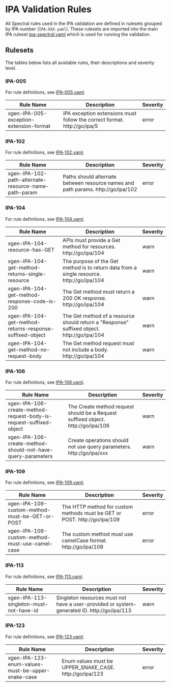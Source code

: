 <!--- NOTE: This README file is generated, please see /scripts/generateRulesetReadme.js --->

# IPA Validation Rules

All Spectral rules used in the IPA validation are defined in rulesets grouped by IPA number (`IPA-XXX.yaml`). These rulesets are imported into the main IPA ruleset [ipa-spectral.yaml](https://github.com/mongodb/openapi/blob/main/tools/spectral/ipa/ipa-spectral.yaml) which is used for running the validation.

## Rulesets

The tables below lists all available rules, their descriptions and severity level.

### IPA-005

For rule definitions, see [IPA-005.yaml](https://github.com/mongodb/openapi/blob/main/tools/spectral/ipa/rulesets/IPA-005.yaml).

| Rule Name                               | Description                                                              | Severity |
| --------------------------------------- | ------------------------------------------------------------------------ | -------- |
| xgen-IPA-005-exception-extension-format | IPA exception extensions must follow the correct format. http://go/ipa/5 | error    |

### IPA-102

For rule definitions, see [IPA-102.yaml](https://github.com/mongodb/openapi/blob/main/tools/spectral/ipa/rulesets/IPA-102.yaml).

| Rule Name                                            | Description                                                                      | Severity |
| ---------------------------------------------------- | -------------------------------------------------------------------------------- | -------- |
| xgen-IPA-102-path-alternate-resource-name-path-param | Paths should alternate between resource names and path params. http://go/ipa/102 | error    |

### IPA-104

For rule definitions, see [IPA-104.yaml](https://github.com/mongodb/openapi/blob/main/tools/spectral/ipa/rulesets/IPA-104.yaml).

| Rule Name                                                | Description                                                                                | Severity |
| -------------------------------------------------------- | ------------------------------------------------------------------------------------------ | -------- |
| xgen-IPA-104-resource-has-GET                            | APIs must provide a Get method for resources. http://go/ipa/104                            | warn     |
| xgen-IPA-104-get-method-returns-single-resource          | The purpose of the Get method is to return data from a single resource. http://go/ipa/104  | warn     |
| xgen-IPA-104-get-method-response-code-is-200             | The Get method must return a 200 OK response. http://go/ipa/104                            | warn     |
| xgen-IPA-104-get-method-returns-response-suffixed-object | The Get method of a resource should return a "Response" suffixed object. http://go/ipa/104 | warn     |
| xgen-IPA-104-get-method-no-request-body                  | The Get method request must not include a body. http://go/ipa/104                          | warn     |

### IPA-106

For rule definitions, see [IPA-106.yaml](https://github.com/mongodb/openapi/blob/main/tools/spectral/ipa/rulesets/IPA-106.yaml).

| Rule Name                                                          | Description                                                                      | Severity |
| ------------------------------------------------------------------ | -------------------------------------------------------------------------------- | -------- |
| xgen-IPA-106-create-method-request-body-is-request-suffixed-object | The Create method request should be a Request suffixed object. http://go/ipa/106 | warn     |
| xgen-IPA-106-create-method-should-not-have-query-parameters        | Create operations should not use query parameters. http://go/ipa/xxx             | warn     |

### IPA-109

For rule definitions, see [IPA-109.yaml](https://github.com/mongodb/openapi/blob/main/tools/spectral/ipa/rulesets/IPA-109.yaml).

| Rule Name                                      | Description                                                               | Severity |
| ---------------------------------------------- | ------------------------------------------------------------------------- | -------- |
| xgen-IPA-109-custom-method-must-be-GET-or-POST | The HTTP method for custom methods must be GET or POST. http://go/ipa/109 | error    |
| xgen-IPA-109-custom-method-must-use-camel-case | The custom method must use camelCase format. http://go/ipa/109            | error    |

### IPA-113

For rule definitions, see [IPA-113.yaml](https://github.com/mongodb/openapi/blob/main/tools/spectral/ipa/rulesets/IPA-113.yaml).

| Rule Name                               | Description                                                                                 | Severity |
| --------------------------------------- | ------------------------------------------------------------------------------------------- | -------- |
| xgen-IPA-113-singleton-must-not-have-id | Singleton resources must not have a user-provided or system-generated ID. http://go/ipa/113 | warn     |

### IPA-123

For rule definitions, see [IPA-123.yaml](https://github.com/mongodb/openapi/blob/main/tools/spectral/ipa/rulesets/IPA-123.yaml).

| Rule Name                                         | Description                                             | Severity |
| ------------------------------------------------- | ------------------------------------------------------- | -------- |
| xgen-IPA-123-enum-values-must-be-upper-snake-case | Enum values must be UPPER_SNAKE_CASE. http://go/ipa/123 | error    |


